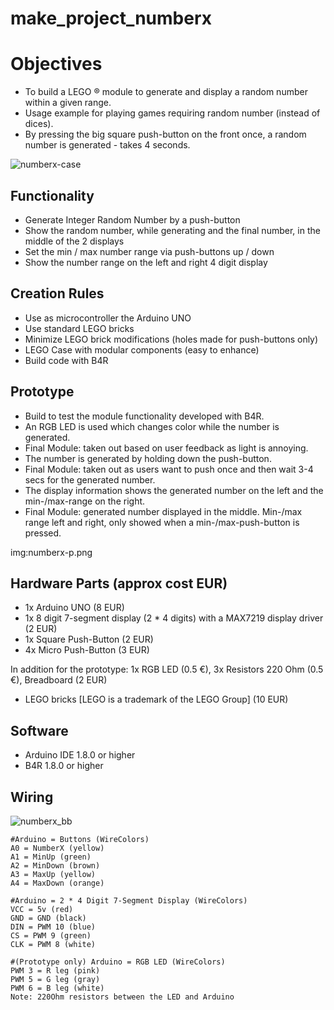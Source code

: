 # make_project_numberx

# Objectives
* To build a LEGO ® module to generate and display a random number within a given range.
* Usage example for playing games requiring random number (instead of dices).
* By pressing the big square push-button on the front once, a random number is generated - takes 4 seconds.

![numberx-case](https://user-images.githubusercontent.com/47274144/52939401-6540c300-3364-11e9-96c9-654fbcb11203.png)

## Functionality
* Generate Integer Random Number by a push-button
* Show the random number, while generating and the final number, in the middle of the 2 displays
* Set the min / max number range via push-buttons up / down
* Show the number range on the left and right 4 digit display

## Creation Rules
* Use as microcontroller the Arduino UNO
* Use standard LEGO bricks
* Minimize LEGO brick modifications (holes made for push-buttons only)
* LEGO Case with modular components (easy to enhance)
* Build code with B4R

## Prototype
* Build to test the module functionality developed with B4R.
* An RGB LED is used which changes color while the number is generated.
* Final Module: taken out based on user feedback as light is annoying.
* The number is generated by holding down the push-button.
* Final Module: taken out as users want to push once and then wait 3-4 secs for the generated number.
* The display information shows the generated number on the left and the min-/max-range on the right.
* Final Module: generated number displayed in the middle. Min-/max range left and right, only showed when a min-/max-push-button is pressed.

img:numberx-p.png

## Hardware Parts (approx cost EUR)
* 1x Arduino UNO (8 EUR)
* 1x 8 digit 7-segment display (2 * 4 digits) with a MAX7219 display driver (2 EUR)
* 1x Square Push-Button (2 EUR)
* 4x Micro Push-Button (3 EUR)

In addition for the prototype: 1x RGB LED (0.5 €), 3x Resistors 220 Ohm (0.5 €), Breadboard (2 EUR)
* LEGO bricks [LEGO is a trademark of the LEGO Group] (10 EUR)

## Software
* Arduino IDE 1.8.0 or higher
* B4R 1.8.0 or higher

## Wiring
![numberx_bb](https://user-images.githubusercontent.com/47274144/52939400-6540c300-3364-11e9-8def-40eac92a1b81.png)

```
#Arduino = Buttons (WireColors)
A0 = NumberX (yellow)
A1 = MinUp (green)
A2 = MinDown (brown)
A3 = MaxUp (yellow)
A4 = MaxDown (orange)

#Arduino = 2 * 4 Digit 7-Segment Display (WireColors)
VCC = 5v (red)
GND = GND (black)
DIN = PWM 10 (blue)
CS = PWM 9 (green)
CLK = PWM 8 (white)

#(Prototype only) Arduino = RGB LED (WireColors)
PWM 3 = R leg (pink)
PWM 5 = G leg (gray)
PWM 6 = B leg (white)
Note: 220Ohm resistors between the LED and Arduino
```
